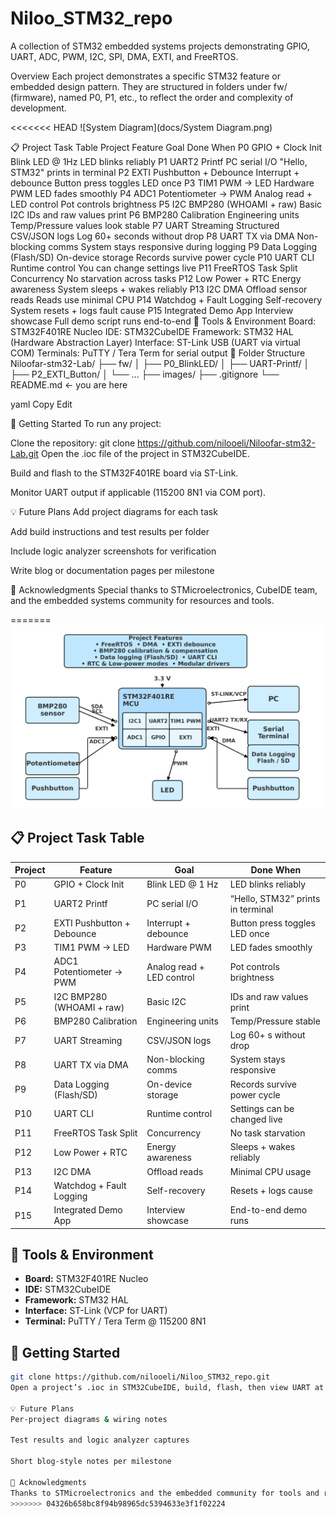 # Niloo_STM32_repo
A collection of STM32 embedded systems projects demonstrating GPIO, UART, ADC, PWM, I2C, SPI, DMA, EXTI, and FreeRTOS.

Overview
Each project demonstrates a specific STM32 feature or embedded design pattern. They are structured in folders under fw/ (firmware), named P0, P1, etc., to reflect the order and complexity of development.

<<<<<<< HEAD
![System Diagram](docs/System Diagram.png)

📋 Project Task Table
Project	Feature	Goal	Done When
P0	GPIO + Clock Init	Blink LED @ 1Hz	LED blinks reliably
P1	UART2 Printf	PC serial I/O	"Hello, STM32" prints in terminal
P2	EXTI Pushbutton + Debounce	Interrupt + debounce	Button press toggles LED once
P3	TIM1 PWM -> LED	Hardware PWM	LED fades smoothly
P4	ADC1 Potentiometer -> PWM	Analog read + LED control	Pot controls brightness
P5	I2C BMP280 (WHOAMI + raw)	Basic I2C	IDs and raw values print
P6	BMP280 Calibration	Engineering units	Temp/Pressure values look stable
P7	UART Streaming	Structured CSV/JSON logs	Log 60+ seconds without drop
P8	UART TX via DMA	Non-blocking comms	System stays responsive during logging
P9	Data Logging (Flash/SD)	On-device storage	Records survive power cycle
P10	UART CLI	Runtime control	You can change settings live
P11	FreeRTOS Task Split	Concurrency	No starvation across tasks
P12	Low Power + RTC	Energy awareness	System sleeps + wakes reliably
P13	I2C DMA	Offload sensor reads	Reads use minimal CPU
P14	Watchdog + Fault Logging	Self-recovery	System resets + logs fault cause
P15	Integrated Demo App	Interview showcase	Full demo script runs end-to-end
🧰 Tools & Environment
Board: STM32F401RE Nucleo
IDE: STM32CubeIDE
Framework: STM32 HAL (Hardware Abstraction Layer)
Interface: ST-Link USB (UART via virtual COM)
Terminals: PuTTY / Tera Term for serial output
📁 Folder Structure
Niloofar-stm32-Lab/ ├── fw/ │ ├── P0_BlinkLED/ │ ├── UART-Printf/ │ ├── P2_EXTI_Button/ │ └── ... ├── images/ ├── .gitignore └── README.md ← you are here

yaml Copy Edit

🏁 Getting Started
To run any project:

Clone the repository:
git clone https://github.com/nilooeli/Niloofar-stm32-Lab.git
Open the .ioc file of the project in STM32CubeIDE.

Build and flash to the STM32F401RE board via ST-Link.

Monitor UART output if applicable (115200 8N1 via COM port).

💡 Future Plans Add project diagrams for each task

Add build instructions and test results per folder

Include logic analyzer screenshots for verification

Write blog or documentation pages per milestone

🙏 Acknowledgments Special thanks to STMicroelectronics, CubeIDE team, and the embedded systems community for resources and tools.

=======
![System Diagram](docs/System_Diagram.png)

## 📋 Project Task Table
| Project | Feature | Goal | Done When |
|---|---|---|---|
| P0 | GPIO + Clock Init | Blink LED @ 1 Hz | LED blinks reliably |
| P1 | UART2 Printf | PC serial I/O | “Hello, STM32” prints in terminal |
| P2 | EXTI Pushbutton + Debounce | Interrupt + debounce | Button press toggles LED once |
| P3 | TIM1 PWM → LED | Hardware PWM | LED fades smoothly |
| P4 | ADC1 Potentiometer → PWM | Analog read + LED control | Pot controls brightness |
| P5 | I2C BMP280 (WHOAMI + raw) | Basic I2C | IDs and raw values print |
| P6 | BMP280 Calibration | Engineering units | Temp/Pressure stable |
| P7 | UART Streaming | CSV/JSON logs | Log 60+ s without drop |
| P8 | UART TX via DMA | Non-blocking comms | System stays responsive |
| P9 | Data Logging (Flash/SD) | On-device storage | Records survive power cycle |
| P10 | UART CLI | Runtime control | Settings can be changed live |
| P11 | FreeRTOS Task Split | Concurrency | No task starvation |
| P12 | Low Power + RTC | Energy awareness | Sleeps + wakes reliably |
| P13 | I2C DMA | Offload reads | Minimal CPU usage |
| P14 | Watchdog + Fault Logging | Self-recovery | Resets + logs cause |
| P15 | Integrated Demo App | Interview showcase | End-to-end demo runs |

## 🧰 Tools & Environment
- **Board:** STM32F401RE Nucleo  
- **IDE:** STM32CubeIDE  
- **Framework:** STM32 HAL  
- **Interface:** ST-Link (VCP for UART)  
- **Terminal:** PuTTY / Tera Term @ 115200 8N1

## 🏁 Getting Started
```bash
git clone https://github.com/nilooeli/Niloo_STM32_repo.git
Open a project’s .ioc in STM32CubeIDE, build, flash, then view UART at 115200 8N1.

💡 Future Plans
Per-project diagrams & wiring notes

Test results and logic analyzer captures

Short blog-style notes per milestone

🙏 Acknowledgments
Thanks to STMicroelectronics and the embedded community for tools and resources.
>>>>>>> 04326b658bc8f94b98965dc5394633e3f1f02224
